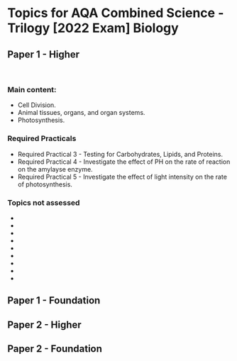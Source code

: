 
# Topics for AQA Combined Science - Trilogy [2022 Exam] Biology


## Paper 1 - Higher
<br>

### Main content:

* Cell Division.
* Animal tissues, organs, and organ systems.
* Photosynthesis.


### Required Practicals

* Required Practical 3 - Testing for Carbohydrates, Lipids, and Proteins.
* Required Practical 4 - Investigate the effect of PH on the rate of reaction on the amylayse enzyme.
* Required Practical 5 - Investigate the effect of light intensity on the rate of photosynthesis. 


### Topics not assessed

* 
* 
* 
* 
* 
* 
* 
* 
* 


## Paper 1 - Foundation

## Paper 2 - Higher

## Paper 2 - Foundation